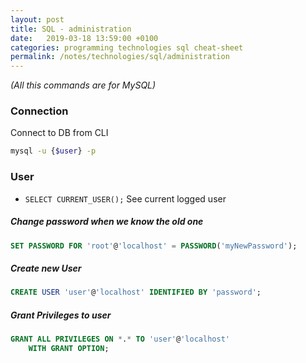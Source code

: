 ```yaml
---
layout: post
title: SQL - administration
date:   2019-03-18 13:59:00 +0100
categories: programming technologies sql cheat-sheet
permalink: /notes/technologies/sql/administration
---
```

_(All this commands are for MySQL)_  

### Connection
Connect to DB from CLI

~~~ bash
mysql -u {$user} -p    
~~~

### User
* `SELECT CURRENT_USER();` See current logged user   

##### Change password when we know the old one  
~~~ sql
SET PASSWORD FOR 'root'@'localhost' = PASSWORD('myNewPassword');
~~~
<!--more-->
##### Create new User
~~~ sql
CREATE USER 'user'@'localhost' IDENTIFIED BY 'password';
~~~

##### Grant Privileges to user
~~~ sql
GRANT ALL PRIVILEGES ON *.* TO 'user'@'localhost'
	WITH GRANT OPTION;
~~~
